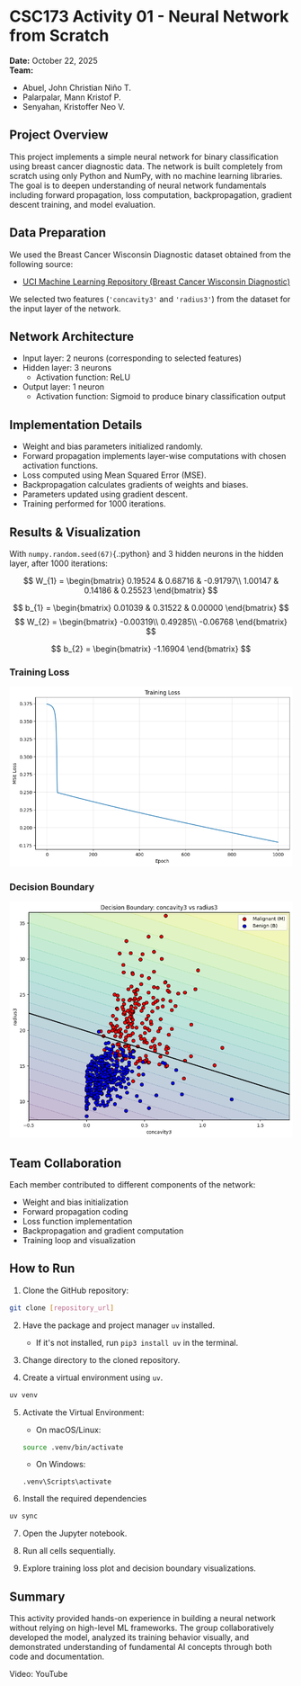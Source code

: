 # CSC173 Activity 01 - Neural Network from Scratch

**Date:** October 22, 2025  
**Team:**

- Abuel, John Christian Niño T.
- Palarpalar, Mann Kristof P.
- Senyahan, Kristoffer Neo V.

## Project Overview

This project implements a simple neural network for binary classification using breast cancer diagnostic data. The network is built completely from scratch using only Python and NumPy, with no machine learning libraries. The goal is to deepen understanding of neural network fundamentals including forward propagation, loss computation, backpropagation, gradient descent training, and model evaluation.

## Data Preparation

We used the Breast Cancer Wisconsin Diagnostic dataset obtained from the following source:

- [UCI Machine Learning Repository (Breast Cancer Wisconsin Diagnostic)](https://archive.ics.uci.edu/dataset/17/breast+cancer+wisconsin+diagnostic)  

We selected two features (`'concavity3'` and `'radius3'`) from the dataset for the input layer of the network.

## Network Architecture

- Input layer: 2 neurons (corresponding to selected features)
- Hidden layer: 3 neurons
	- Activation function: ReLU
- Output layer: 1 neuron
	- Activation function: Sigmoid to produce binary classification output

## Implementation Details

- Weight and bias parameters initialized randomly.
- Forward propagation implements layer-wise computations with chosen activation functions.
- Loss computed using Mean Squared Error (MSE).
- Backpropagation calculates gradients of weights and biases.
- Parameters updated using gradient descent.
- Training performed for 1000 iterations.

## Results & Visualization

With `numpy.random.seed(67)`{.:python} and 3 hidden neurons in the hidden layer, after 1000 iterations:

$$
W_{1} = \begin{bmatrix}
0.19524 & 0.68716 & -0.91797\\
1.00147 & 0.14186 & 0.25523
\end{bmatrix}
$$

$$
b_{1} = \begin{bmatrix}
0.01039 & 0.31522 & 0.00000
\end{bmatrix}
$$
$$
W_{2} = \begin{bmatrix}
-0.00319\\
0.49285\\
-0.06768
\end{bmatrix}
$$

$$
b_{2} = \begin{bmatrix}
-1.16904
\end{bmatrix}
$$

### Training Loss

![](results/loss.png)

### Decision Boundary

![](results/boundary.png)

## Team Collaboration

Each member contributed to different components of the network:

- Weight and bias initialization
- Forward propagation coding
- Loss function implementation
- Backpropagation and gradient computation
- Training loop and visualization

## How to Run

1. Clone the GitHub repository:

```sh
git clone [repository_url]
```

2. Have the package and project manager `uv` installed.

	- If it's not installed, run `pip3 install uv` in the terminal.

3. Change directory to the cloned repository.

4. Create a virtual environment using `uv`.

```sh
uv venv
```

5. Activate the Virtual Environment:

	- On macOS/Linux:
	```bash
	source .venv/bin/activate
	```
	- On Windows:
	```psh
	.venv\Scripts\activate
	```
6. Install the required dependencies

```sh
uv sync
```

7. Open the Jupyter notebook.

8. Run all cells sequentially.

9. Explore training loss plot and decision boundary visualizations.

## Summary

This activity provided hands-on experience in building a neural network without relying on high-level ML frameworks. The group collaboratively developed the model, analyzed its training behavior visually, and demonstrated understanding of fundamental AI concepts through both code and documentation.

Video: YouTube